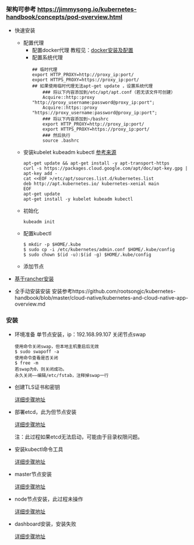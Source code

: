### 架构可参考 https://jimmysong.io/kubernetes-handbook/concepts/pod-overview.html

-   快速安装
    -   配置代理
        -   配置docker代理
            教程见：[docker安装及配置](./docker安装及配置.md)
        -   配置系统代理
            ```
            ## 临时代理
            export HTTP_PROXY=http://proxy_ip:port/
            export HTTPS_PROXY=https://proxy_ip:port/
            ## 如果使用临时代理无法apt-get update ，设置系统代理
                ### 将以下内容添加到/etc/apt/apt.conf（若无该文件可创建）
                Acquire::http::proxy "http://proxy_username:password@proxy_ip:port";
                Acquire::https::proxy "https://proxy_username:password@proxy_ip:port";
                ### 将以下内容添加到~/bashrc
                export HTTP_PROXY=http://proxy_ip:port/
                export HTTPS_PROXY=https://proxy_ip:port/
                ### 然后执行
                source .bashrc
            ```
    -   安装kubelet kubeadm kubectl
        [参考来源](https://kubernetes.io/docs/setup/independent/install-kubeadm/)
        ```
        apt-get update && apt-get install -y apt-transport-https
        curl -s https://packages.cloud.google.com/apt/doc/apt-key.gpg | apt-key add -
        cat <<EOF >/etc/apt/sources.list.d/kubernetes.list
        deb http://apt.kubernetes.io/ kubernetes-xenial main
        EOF
        apt-get update
        apt-get install -y kubelet kubeadm kubectl
        ```
    -   初始化
        ```
        kubeadm init
        ```
    -   配置kubectl
        ```
        $ mkdir -p $HOME/.kube
        $ sudo cp -i /etc/kubernetes/admin.conf $HOME/.kube/config
        $ sudo chown $(id -u):$(id -g) $HOME/.kube/config
        ```
    -   添加节点
        
-   [基于rancher安装](./基于rancher安装kubernetes及使用教程.md)

-   全手动安装安装
安装参考https://github.com/rootsongjc/kubernetes-handbook/blob/master/cloud-native/kubernetes-and-cloud-native-app-overview.md
### 安装
-   环境准备
    单节点安装，ip：192.168.99.107
    关闭节点swap
    ```
    使用命令关闭swap，但本地主机重启后无效
    $ sudo swapoff -a
    使用命令查看是否关闭
    $ free -m
    若swap为0，则关闭成功。
    永久关闭——编辑/etc/fstab，注释掉swap一行
    ```
-   创建TLS证书和密钥

    [详细步骤地址](https://jimmysong.io/kubernetes-handbook/practice/create-tls-and-secret-key.html)
-   部署etcd，此为但节点安装

    [详细步骤地址](https://jimmysong.io/kubernetes-handbook/practice/etcd-cluster-installation.html)
    
    注：此过程如果etcd无法启动，可能由于目录权限问题。
-   安装kubectl命令工具

    [详细步骤地址](https://jimmysong.io/kubernetes-handbook/practice/kubectl-installation.html)
-   master节点安装

    [详细步骤地址](https://jimmysong.io/kubernetes-handbook/practice/master-installation.html)
-   node节点安装，此过程未操作

    [详细步骤地址](https://jimmysong.io/kubernetes-handbook/practice/node-installation.html)
-   dashboard安装，安装失败
    
    [详细步骤地址](https://jimmysong.io/kubernetes-handbook/practice/dashboard-addon-installation.html)
    